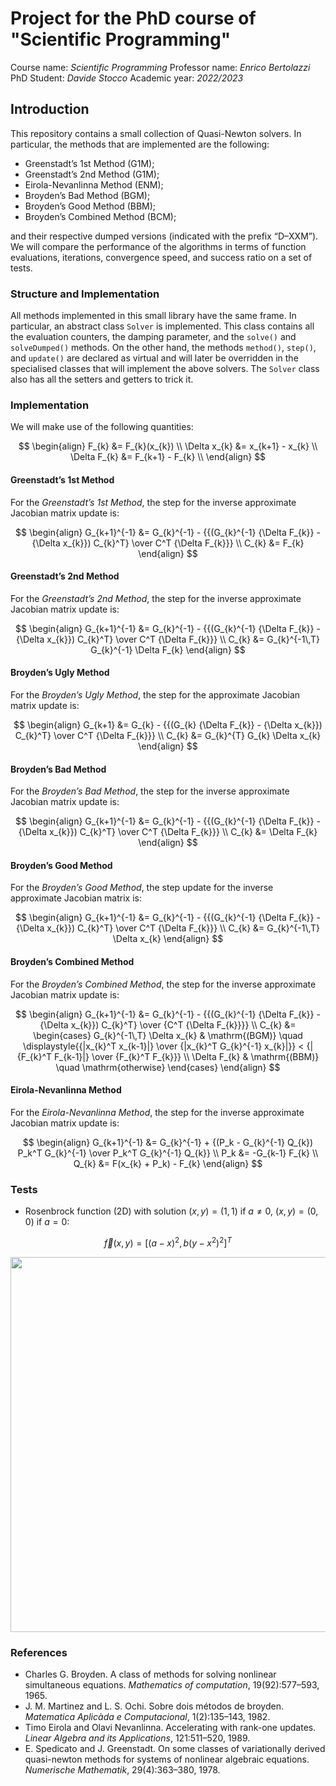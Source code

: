 # Project for the PhD course of "Scientific Programming"

Course name: *Scientific Programming*
Professor name: *Enrico Bertolazzi*
PhD Student: *Davide Stocco*
Academic year: *2022/2023*

## Introduction

This repository contains a small collection of Quasi-Newton solvers. In particular, the methods that are implemented are the following:

  - Greenstadt’s 1st Method (G1M);
  - Greenstadt’s 2nd Method (G1M);
  - Eirola-Nevanlinna Method (ENM);
  - Broyden’s Bad Method (BGM);
  - Broyden’s Good Method (BBM);
  - Broyden’s Combined Method (BCM);

and their respective dumped versions (indicated with the prefix “D–XXM”). We will compare the performance of the algorithms in terms of function evaluations, iterations, convergence speed, and success ratio on a set of tests.

### Structure and Implementation

All methods implemented in this small library have the same frame. In particular, an abstract class ``Solver`` is implemented. This class contains all the evaluation counters, the damping parameter, and the ``solve()`` and ``solveDumped()`` methods. On the other hand, the methods ``method()``, ``step()``, and ``update()`` are declared as virtual and will later be overridden in the specialised classes that will implement the above solvers. The ``Solver`` class also has all the setters and getters to trick it.

### Implementation

We will make use of the following quantities:

$$
\begin{align}
F_{k}        &= F_{k}(x_{k})    \\
\Delta x_{k} &= x_{k+1} - x_{k} \\
\Delta F_{k} &= F_{k+1} - F_{k} \\
\end{align}
$$

#### Greenstadt’s 1st Method

For the *Greenstadt’s 1st Method*, the step for the inverse approximate Jacobian matrix update is:

$$
\begin{align}
G_{k+1}^{-1} &= G_{k}^{-1} - {{(G_{k}^{-1} {\Delta F_{k}} - {\Delta x_{k}}) C_{k}^T} \over C^T {\Delta F_{k}}} \\
C_{k}        &= F_{k}
\end{align}
$$

#### Greenstadt’s 2nd Method

For the *Greenstadt’s 2nd Method*, the step for the inverse approximate Jacobian matrix update is:

$$
\begin{align}
G_{k+1}^{-1} &= G_{k}^{-1} - {{(G_{k}^{-1} {\Delta F_{k}} - {\Delta x_{k}}) C_{k}^T} \over C^T {\Delta F_{k}}} \\
C_{k}        &= G_{k}^{-1\,T} G_{k}^{-1} \Delta F_{k}
\end{align}
$$

#### Broyden’s Ugly Method

For the *Broyden’s Ugly Method*, the step for the approximate Jacobian matrix update is:

$$
\begin{align}
G_{k+1} &= G_{k} - {{(G_{k} {\Delta F_{k}} - {\Delta x_{k}}) C_{k}^T} \over C^T {\Delta F_{k}}} \\
C_{k}   &= G_{k}^{T} G_{k} \Delta x_{k}
\end{align}
$$

#### Broyden’s Bad Method

For the *Broyden’s Bad Method*, the step for the inverse approximate Jacobian matrix update is:

$$
\begin{align}
G_{k+1}^{-1} &= G_{k}^{-1} - {{(G_{k}^{-1} {\Delta F_{k}} - {\Delta x_{k}}) C_{k}^T} \over C^T {\Delta F_{k}}} \\
C_{k}        &= \Delta F_{k}
\end{align}
$$

#### Broyden’s Good Method

For the *Broyden’s Good Method*, the step update for the inverse approximate Jacobian matrix is:

$$
\begin{align}
G_{k+1}^{-1} &= G_{k}^{-1} - {{(G_{k}^{-1} {\Delta F_{k}} - {\Delta x_{k}}) C_{k}^T} \over C^T {\Delta F_{k}}} \\
C_{k}        &= G_{k}^{-1\,T} \Delta x_{k}
\end{align}
$$

#### Broyden’s Combined Method

For the *Broyden’s Combined Method*, the step for the inverse approximate Jacobian matrix update is:

$$
\begin{align}
G_{k+1}^{-1} &= G_{k}^{-1} - {{(G_{k}^{-1} {\Delta F_{k}} - {\Delta x_{k}}) C_{k}^T} \over {C^T {\Delta F_{k}}}} \\
C_{k} &=
\begin{cases}
G_{k}^{-1\,T} \Delta x_{k} & \mathrm{(BGM)} \quad \displaystyle{{|x_{k}^T x_{k-1}|} \over {|x_{k}^T G_{k}^{-1} x_{k}|}} < {|{F_{k}^T F_{k-1}|} \over {F_{k}^T F_{k}}} \\
\Delta F_{k}               & \mathrm{(BBM)} \quad \mathrm{otherwise}
\end{cases}
\end{align}
$$

#### Eirola-Nevanlinna Method

For the *Eirola-Nevanlinna Method*, the step for the inverse approximate Jacobian matrix update is:

$$
\begin{align}
G_{k+1}^{-1} &= G_{k}^{-1} + {(P_k - G_{k}^{-1} Q_{k}) P_k^T G_{k}^{-1} \over P_k^T G_{k}^{-1} Q_{k}} \\
P_k   &= -G_{k-1} F_{k} \\
Q_{k} &= F(x_{k} + P_k) - F_{k}
\end{align}
$$

### Tests

  - Rosenbrock function (2D) with solution $(x,y) = (1,1)$ if $a \neq 0$, $(x,y) = (0,0)$ if $a = 0$:

  $$
  \vec{f}(x,y) = [(a-x)^2, b(y-x^2)^2]^T
  $$

  <img src="https://github.com/StoccoDavide/ScientificProgramming/main/Example.png" width="600">

### References

  - Charles G. Broyden. A class of methods for solving nonlinear simultaneous equations. *Mathematics of computation*, 19(92):577–593, 1965.
  - J. M. Martinez and L. S. Ochi. Sobre dois métodos de broyden. *Matematica Aplicàda e Computacional*, 1(2):135–143, 1982.
  - Timo Eirola and Olavi Nevanlinna. Accelerating with rank-one updates. *Linear Algebra and its Applications*, 121:511–520, 1989.
  - E. Spedicato and J. Greenstadt. On some classes of variationally derived quasi-newton methods for systems of nonlinear algebraic equations. *Numerische Mathematik*, 29(4):363–380, 1978.
